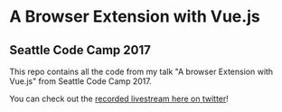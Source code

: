 # A Browser Extension with Vue.js

## Seattle Code Camp 2017

This repo contains all the code from my talk "A browser Extension with Vue.js" from Seattle Code Camp 2017.

You can check out the [recorded livestream here on twitter](https://twitter.com/cassidoo/status/906668070978043904)!